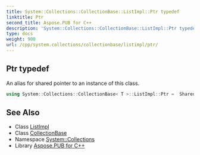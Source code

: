 ```yaml
---
title: System::Collections::CollectionBase::ListImpl::Ptr typedef
linktitle: Ptr
second_title: Aspose.PUB for C++
description: 'System::Collections::CollectionBase::ListImpl::Ptr typedef. An alias for shared pointer to an instance of this class in C++.'
type: docs
weight: 900
url: /cpp/system.collections/collectionbase/listimpl/ptr/
---
```

## Ptr typedef


An alias for shared pointer to an instance of this class.

```cpp
using System::Collections::CollectionBase< T >::ListImpl::Ptr =  SharedPtr<ListImpl>
```

## See Also

* Class [ListImpl](../)
* Class [CollectionBase](../../)
* Namespace [System::Collections](../../../)
* Library [Aspose.PUB for C++](../../../../)

